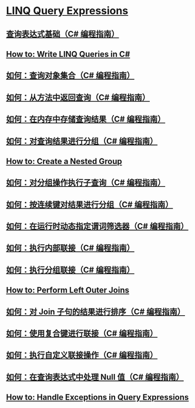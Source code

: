 # [LINQ Query Expressions](TocOutOfQuery)
## [查询表达式基础（C# 编程指南）](query-expression-basics.md)
## [How to: Write LINQ Queries in C#](TocOutOfQuery)
## [如何：查询对象集合（C# 编程指南）](how-to-query-a-collection-of-objects.md)
## [如何：从方法中返回查询（C# 编程指南）](how-to-return-a-query-from-a-method.md)
## [如何：在内存中存储查询结果（C# 编程指南）](how-to-store-the-results-of-a-query-in-memory.md)
## [如何：对查询结果进行分组（C# 编程指南）](how-to-group-query-results.md)
## [How to: Create a Nested Group](TocOutOfQuery)
## [如何：对分组操作执行子查询（C# 编程指南）](how-to-perform-a-subquery-on-a-grouping-operation.md)
## [如何：按连续键对结果进行分组（C# 编程指南）](how-to-group-results-by-contiguous-keys.md)
## [如何：在运行时动态指定谓词筛选器（C# 编程指南）](how-to-dynamically-specify-predicate-filters-at-runtime.md)
## [如何：执行内部联接（C# 编程指南）](how-to-perform-inner-joins.md)
## [如何：执行分组联接（C# 编程指南）](how-to-perform-grouped-joins.md)
## [How to: Perform Left Outer Joins](TocOutOfQuery)
## [如何：对 Join 子句的结果进行排序（C# 编程指南）](how-to-order-the-results-of-a-join-clause.md)
## [如何：使用复合键进行联接（C# 编程指南）](how-to-join-by-using-composite-keys.md)
## [如何：执行自定义联接操作（C# 编程指南）](how-to-perform-custom-join-operations.md)
## [如何：在查询表达式中处理 Null 值（C# 编程指南）](how-to-handle-null-values-in-query-expressions.md)
## [How to: Handle Exceptions in Query Expressions](TocOutOfQuery)
